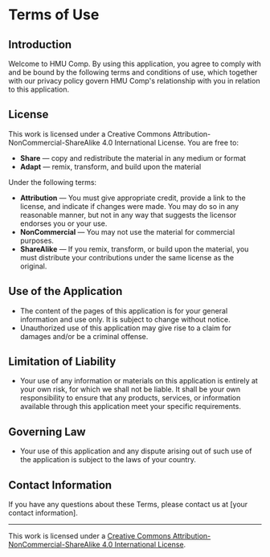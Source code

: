 # Terms of Use

## Introduction

Welcome to HMU Comp. By using this application, you agree to comply with and be bound by the following terms and conditions of use, which together with our privacy policy govern HMU Comp's relationship with you in relation to this application.

## License

This work is licensed under a Creative Commons Attribution-NonCommercial-ShareAlike 4.0 International License. You are free to:

- **Share** — copy and redistribute the material in any medium or format
- **Adapt** — remix, transform, and build upon the material

Under the following terms:

- **Attribution** — You must give appropriate credit, provide a link to the license, and indicate if changes were made. You may do so in any reasonable manner, but not in any way that suggests the licensor endorses you or your use.
- **NonCommercial** — You may not use the material for commercial purposes.
- **ShareAlike** — If you remix, transform, or build upon the material, you must distribute your contributions under the same license as the original.

## Use of the Application

- The content of the pages of this application is for your general information and use only. It is subject to change without notice.
- Unauthorized use of this application may give rise to a claim for damages and/or be a criminal offense.

## Limitation of Liability

- Your use of any information or materials on this application is entirely at your own risk, for which we shall not be liable. It shall be your own responsibility to ensure that any products, services, or information available through this application meet your specific requirements.

## Governing Law

- Your use of this application and any dispute arising out of such use of the application is subject to the laws of your country.

## Contact Information

If you have any questions about these Terms, please contact us at [your contact information].

---

This work is licensed under a [Creative Commons Attribution-NonCommercial-ShareAlike 4.0 International License](https://creativecommons.org/licenses/by-nc-sa/4.0/).
